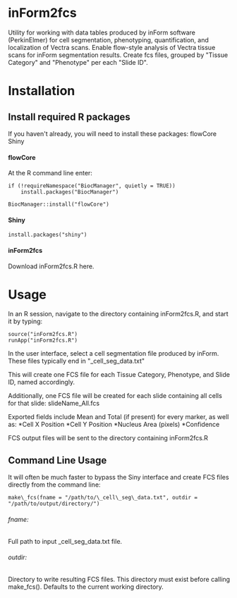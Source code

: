 # inForm2fcs
Utility for working with data tables produced by inForm software (PerkinElmer) for cell segmentation, phenotyping, quantification, and localization of Vectra scans.
Enable flow-style analysis of Vectra tissue scans for inForm segmentation results.
Create fcs files, grouped by "Tissue Category" and "Phenotype" per each "Slide ID".

# Installation


## Install required R packages

If you haven't already, you will need to install these packages:
flowCore
Shiny

#### flowCore
At the R command line enter:
```
if (!requireNamespace("BiocManager", quietly = TRUE))
    install.packages("BiocManager")

BiocManager::install("flowCore")
```

#### Shiny

```
install.packages("shiny")
```


#### inForm2fcs

Download inForm2fcs.R here.



# Usage

In an R session, navigate to the directory containing inForm2fcs.R, and start it by typing:

```
source("inForm2fcs.R")
runApp("inForm2fcs.R")
```

In the user interface, select a cell segmentation file produced by inForm. These files typically end in "\_cell\_seg\_data.txt"

This will create one FCS file for each Tissue Category, Phenotype, and Slide ID, named accordingly.

Additionally, one FCS file will be created for each slide containing all cells for that slide: slideName\_All.fcs

Exported fields include Mean and Total (if present) for every marker, as well as:
*Cell X Position
*Cell Y Position
*Nucleus Area (pixels)
*Confidence

FCS output files will be sent to the directory containing inForm2fcs.R



## Command Line Usage
It will often be much faster to bypass the Siny interface and create FCS files directly from the command line:
```
make\_fcs(fname = "/path/to/\_cell\_seg\_data.txt", outdir = "/path/to/output/directory/")
```
###### fname:  
Full path to input \_cell\_seg\_data.txt file.
###### outdir:  
Directory to write resulting FCS files. This directory must exist before calling make\_fcs(). Defaults to the current working directory.





